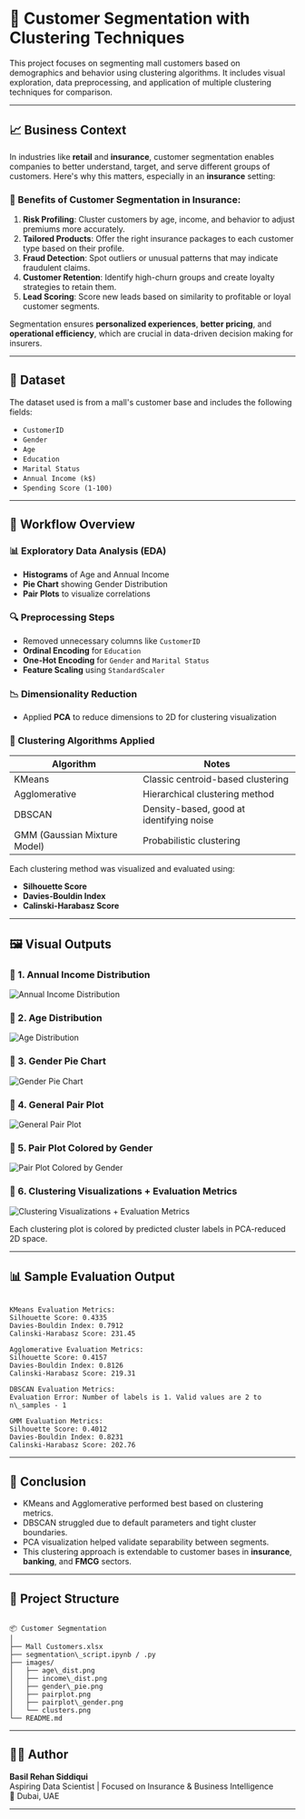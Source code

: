 # 🧠 Customer Segmentation with Clustering Techniques

This project focuses on segmenting mall customers based on demographics and behavior using clustering algorithms. It includes visual exploration, data preprocessing, and application of multiple clustering techniques for comparison.

---

## 📈 Business Context

In industries like **retail** and **insurance**, customer segmentation enables companies to better understand, target, and serve different groups of customers. Here's why this matters, especially in an **insurance** setting:

### 🎯 Benefits of Customer Segmentation in Insurance:

1. **Risk Profiling**: Cluster customers by age, income, and behavior to adjust premiums more accurately.
2. **Tailored Products**: Offer the right insurance packages to each customer type based on their profile.
3. **Fraud Detection**: Spot outliers or unusual patterns that may indicate fraudulent claims.
4. **Customer Retention**: Identify high-churn groups and create loyalty strategies to retain them.
5. **Lead Scoring**: Score new leads based on similarity to profitable or loyal customer segments.

Segmentation ensures **personalized experiences**, **better pricing**, and **operational efficiency**, which are crucial in data-driven decision making for insurers.

---

## 🧾 Dataset

The dataset used is from a mall's customer base and includes the following fields:

- `CustomerID`
- `Gender`
- `Age`
- `Education`
- `Marital Status`
- `Annual Income (k$)`
- `Spending Score (1-100)`

---

## 🔧 Workflow Overview

### 📊 Exploratory Data Analysis (EDA)

- **Histograms** of Age and Annual Income  
- **Pie Chart** showing Gender Distribution  
- **Pair Plots** to visualize correlations  

### 🔍 Preprocessing Steps

- Removed unnecessary columns like `CustomerID`
- **Ordinal Encoding** for `Education`
- **One-Hot Encoding** for `Gender` and `Marital Status`
- **Feature Scaling** using `StandardScaler`

### 📉 Dimensionality Reduction

- Applied **PCA** to reduce dimensions to 2D for clustering visualization

### 🤖 Clustering Algorithms Applied

| Algorithm         | Notes |
|------------------|-------|
| KMeans            | Classic centroid-based clustering |
| Agglomerative     | Hierarchical clustering method |
| DBSCAN            | Density-based, good at identifying noise |
| GMM (Gaussian Mixture Model) | Probabilistic clustering |

Each clustering method was visualized and evaluated using:
- **Silhouette Score**
- **Davies-Bouldin Index**
- **Calinski-Harabasz Score**

---

## 🖼️ Visual Outputs

### 📌 1. Annual Income Distribution  
![Annual Income Distribution](images/Annual_Income_Distribution.png)

### 📌 2. Age Distribution  
![Age Distribution](images/Age_Distribution.png)

### 📌 3. Gender Pie Chart  
![Gender Pie Chart](images/Gender_Pie_Chart.png)

### 📌 4. General Pair Plot  
![General Pair Plot](images/General_Pair_Plot.png)

### 📌 5. Pair Plot Colored by Gender  
![Pair Plot Colored by Gender](images/Pair_Plot_Colored_by_Gender.png)

### 📌 6. Clustering Visualizations + Evaluation Metrics  
![Clustering Visualizations + Evaluation Metrics](images/Clustering_Visualizations_Evaluation_Metrics.png)

Each clustering plot is colored by predicted cluster labels in PCA-reduced 2D space.

---

## 📊 Sample Evaluation Output

```

KMeans Evaluation Metrics:
Silhouette Score: 0.4335
Davies-Bouldin Index: 0.7912
Calinski-Harabasz Score: 231.45

Agglomerative Evaluation Metrics:
Silhouette Score: 0.4157
Davies-Bouldin Index: 0.8126
Calinski-Harabasz Score: 219.31

DBSCAN Evaluation Metrics:
Evaluation Error: Number of labels is 1. Valid values are 2 to n\_samples - 1

GMM Evaluation Metrics:
Silhouette Score: 0.4012
Davies-Bouldin Index: 0.8231
Calinski-Harabasz Score: 202.76

```

---

## 💬 Conclusion

- KMeans and Agglomerative performed best based on clustering metrics.
- DBSCAN struggled due to default parameters and tight cluster boundaries.
- PCA visualization helped validate separability between segments.
- This clustering approach is extendable to customer bases in **insurance**, **banking**, and **FMCG** sectors.

---

## 📁 Project Structure

```

📦 Customer Segmentation
│
├── Mall Customers.xlsx
├── segmentation\_script.ipynb / .py
├── images/
│   ├── age\_dist.png
│   ├── income\_dist.png
│   ├── gender\_pie.png
│   ├── pairplot.png
│   ├── pairplot\_gender.png
│   └── clusters.png
└── README.md

```

---

## 🧑‍💻 Author

**Basil Rehan Siddiqui**  
Aspiring Data Scientist | Focused on Insurance & Business Intelligence  
📍 Dubai, UAE

---
